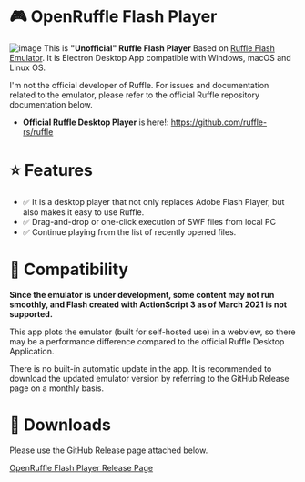 # 🎮 OpenRuffle Flash Player
![image](https://user-images.githubusercontent.com/48266008/112129289-9b6b6380-8c0a-11eb-9b1a-759ffbd10ffc.png)
This is **"Unofficial" Ruffle Flash Player** Based on [Ruffle Flash Emulator](https://ruffle.rs). It is Electron Desktop App compatible with Windows, macOS and Linux OS.

I'm not the official developer of Ruffle. For issues and documentation related to the emulator, please refer to the official Ruffle repository documentation below.
 - **Official Ruffle Desktop Player** is here!: https://github.com/ruffle-rs/ruffle

# ⭐ Features
 - ✅ It is a desktop player that not only replaces Adobe Flash Player, but also makes it easy to use Ruffle.
 - ✅ Drag-and-drop or one-click execution of SWF files from local PC
 - ✅ Continue playing from the list of recently opened files.

# 📢 Compatibility
**Since the emulator is under development, some content may not run smoothly, and Flash created with ActionScript 3 as of March 2021 is not supported.**

This app plots the emulator (built for self-hosted use) in a webview, so there may be a performance difference compared to the official Ruffle Desktop Application.

There is no built-in automatic update in the app. It is recommended to download the updated emulator version by referring to the GitHub Release page on a monthly basis.

# 💾 Downloads
Please use the GitHub Release page attached below.

[OpenRuffle Flash Player Release Page](https://github.com/leejooy96/open-ruffle-player/releases)
